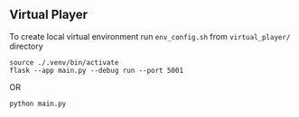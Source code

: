 ## Virtual Player

To create local virtual environment run `env_config.sh` from `virtual_player/` directory

```
source ./.venv/bin/activate
flask --app main.py --debug run --port 5001
```
OR 
```
python main.py
```